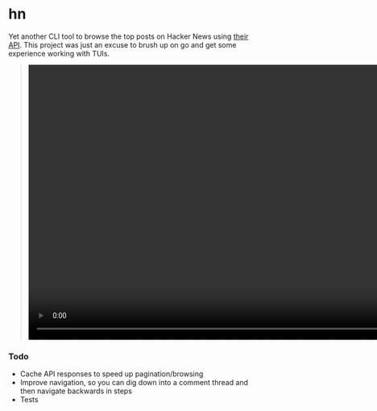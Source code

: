 # hn
Yet another CLI tool to browse the top posts on Hacker News using [their API](https://github.com/HackerNews/API). This project was just an excuse to brush up on go and get some experience working with TUIs.

> <video src="https://github.com/dominickp/hn/assets/4555880/133151a1-0e4d-493e-9548-cd7d04847fdc" width=1092>

### Todo
- Cache API responses to speed up pagination/browsing
- Improve navigation, so you can dig down into a comment thread and then navigate backwards in steps
- Tests
